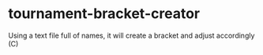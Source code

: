 # tournament-bracket-creator
Using a text file full of names, it will create a bracket and adjust accordingly (C)
